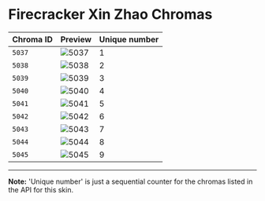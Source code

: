 # Firecracker Xin Zhao Chromas

| Chroma ID | Preview | Unique number |
|---|---|---|
| `5037` | ![5037](https://raw.communitydragon.org/latest/plugins/rcp-be-lol-game-data/global/default/v1/champion-chroma-images/5/5037.png) | 1 |
| `5038` | ![5038](https://raw.communitydragon.org/latest/plugins/rcp-be-lol-game-data/global/default/v1/champion-chroma-images/5/5038.png) | 2 |
| `5039` | ![5039](https://raw.communitydragon.org/latest/plugins/rcp-be-lol-game-data/global/default/v1/champion-chroma-images/5/5039.png) | 3 |
| `5040` | ![5040](https://raw.communitydragon.org/latest/plugins/rcp-be-lol-game-data/global/default/v1/champion-chroma-images/5/5040.png) | 4 |
| `5041` | ![5041](https://raw.communitydragon.org/latest/plugins/rcp-be-lol-game-data/global/default/v1/champion-chroma-images/5/5041.png) | 5 |
| `5042` | ![5042](https://raw.communitydragon.org/latest/plugins/rcp-be-lol-game-data/global/default/v1/champion-chroma-images/5/5042.png) | 6 |
| `5043` | ![5043](https://raw.communitydragon.org/latest/plugins/rcp-be-lol-game-data/global/default/v1/champion-chroma-images/5/5043.png) | 7 |
| `5044` | ![5044](https://raw.communitydragon.org/latest/plugins/rcp-be-lol-game-data/global/default/v1/champion-chroma-images/5/5044.png) | 8 |
| `5045` | ![5045](https://raw.communitydragon.org/latest/plugins/rcp-be-lol-game-data/global/default/v1/champion-chroma-images/5/5045.png) | 9 |

---

**Note:** 'Unique number' is just a sequential counter for the chromas listed in the API for this skin.